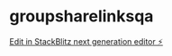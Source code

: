 # groupsharelinksqa

[Edit in StackBlitz next generation editor ⚡️](https://stackblitz.com/~/github.com/kraimerman/groupsharelinksqa)